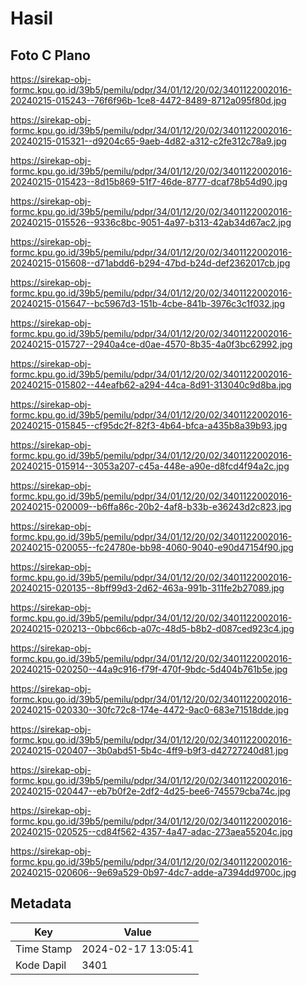 # Hasil

## Foto C Plano

https://sirekap-obj-formc.kpu.go.id/39b5/pemilu/pdpr/34/01/12/20/02/3401122002016-20240215-015243--76f6f96b-1ce8-4472-8489-8712a095f80d.jpg

https://sirekap-obj-formc.kpu.go.id/39b5/pemilu/pdpr/34/01/12/20/02/3401122002016-20240215-015321--d9204c65-9aeb-4d82-a312-c2fe312c78a9.jpg

https://sirekap-obj-formc.kpu.go.id/39b5/pemilu/pdpr/34/01/12/20/02/3401122002016-20240215-015423--8d15b869-51f7-46de-8777-dcaf78b54d90.jpg

https://sirekap-obj-formc.kpu.go.id/39b5/pemilu/pdpr/34/01/12/20/02/3401122002016-20240215-015526--9336c8bc-9051-4a97-b313-42ab34d67ac2.jpg

https://sirekap-obj-formc.kpu.go.id/39b5/pemilu/pdpr/34/01/12/20/02/3401122002016-20240215-015608--d71abdd6-b294-47bd-b24d-def2362017cb.jpg

https://sirekap-obj-formc.kpu.go.id/39b5/pemilu/pdpr/34/01/12/20/02/3401122002016-20240215-015647--bc5967d3-151b-4cbe-841b-3976c3c1f032.jpg

https://sirekap-obj-formc.kpu.go.id/39b5/pemilu/pdpr/34/01/12/20/02/3401122002016-20240215-015727--2940a4ce-d0ae-4570-8b35-4a0f3bc62992.jpg

https://sirekap-obj-formc.kpu.go.id/39b5/pemilu/pdpr/34/01/12/20/02/3401122002016-20240215-015802--44eafb62-a294-44ca-8d91-313040c9d8ba.jpg

https://sirekap-obj-formc.kpu.go.id/39b5/pemilu/pdpr/34/01/12/20/02/3401122002016-20240215-015845--cf95dc2f-82f3-4b64-bfca-a435b8a39b93.jpg

https://sirekap-obj-formc.kpu.go.id/39b5/pemilu/pdpr/34/01/12/20/02/3401122002016-20240215-015914--3053a207-c45a-448e-a90e-d8fcd4f94a2c.jpg

https://sirekap-obj-formc.kpu.go.id/39b5/pemilu/pdpr/34/01/12/20/02/3401122002016-20240215-020009--b6ffa86c-20b2-4af8-b33b-e36243d2c823.jpg

https://sirekap-obj-formc.kpu.go.id/39b5/pemilu/pdpr/34/01/12/20/02/3401122002016-20240215-020055--fc24780e-bb98-4060-9040-e90d47154f90.jpg

https://sirekap-obj-formc.kpu.go.id/39b5/pemilu/pdpr/34/01/12/20/02/3401122002016-20240215-020135--8bff99d3-2d62-463a-991b-311fe2b27089.jpg

https://sirekap-obj-formc.kpu.go.id/39b5/pemilu/pdpr/34/01/12/20/02/3401122002016-20240215-020213--0bbc66cb-a07c-48d5-b8b2-d087ced923c4.jpg

https://sirekap-obj-formc.kpu.go.id/39b5/pemilu/pdpr/34/01/12/20/02/3401122002016-20240215-020250--44a9c916-f79f-470f-9bdc-5d404b761b5e.jpg

https://sirekap-obj-formc.kpu.go.id/39b5/pemilu/pdpr/34/01/12/20/02/3401122002016-20240215-020330--30fc72c8-174e-4472-9ac0-683e71518dde.jpg

https://sirekap-obj-formc.kpu.go.id/39b5/pemilu/pdpr/34/01/12/20/02/3401122002016-20240215-020407--3b0abd51-5b4c-4ff9-b9f3-d42727240d81.jpg

https://sirekap-obj-formc.kpu.go.id/39b5/pemilu/pdpr/34/01/12/20/02/3401122002016-20240215-020447--eb7b0f2e-2df2-4d25-bee6-745579cba74c.jpg

https://sirekap-obj-formc.kpu.go.id/39b5/pemilu/pdpr/34/01/12/20/02/3401122002016-20240215-020525--cd84f562-4357-4a47-adac-273aea55204c.jpg

https://sirekap-obj-formc.kpu.go.id/39b5/pemilu/pdpr/34/01/12/20/02/3401122002016-20240215-020606--9e69a529-0b97-4dc7-adde-a7394dd9700c.jpg


## Metadata

| Key        | Value               |
| ---------- | ------------------- |
| Time Stamp | 2024-02-17 13:05:41 |
| Kode Dapil | 3401                |



